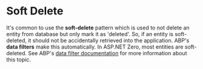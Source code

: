 # Soft Delete

It's common to use the **soft-delete** pattern which is used to not delete an entity from database but only mark it as 'deleted'. So, if an entity is soft-deleted, it should not be accidentally retrieved into the application. ABP's **data filters** make this automatically. In ASP.NET Zero, most entities are soft-deleted. See ABP's [data filter documentation](https://aspnetboilerplate.com/Pages/Documents/Data-Filters) for more information about this topic.